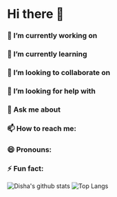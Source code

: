 # Hi there 👋




### 🔭 I’m currently working on 
### 🌱 I’m currently learning 
### 👯 I’m looking to collaborate on 
### 🤔 I’m looking for help with 
### 💬 Ask me about 
### 📫 How to reach me: 
### 😄 Pronouns: 
### ⚡ Fun fact: 


![Disha's github stats](https://github-readme-stats.vercel.app/api?username=disha-bajaj&show_icons=true&theme=radical)
![Top Langs](https://github-readme-stats.vercel.app/api/top-langs/?username=disha-bajaj&show_icons=true&theme=radical)

